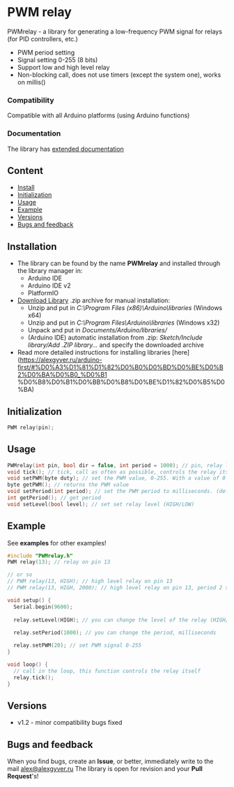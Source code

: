 # PWM relay
PWMrelay - a library for generating a low-frequency PWM signal for relays (for PID controllers, etc.)
- PWM period setting
- Signal setting 0-255 (8 bits)
- Support low and high level relay
- Non-blocking call, does not use timers (except the system one), works on millis()

### Compatibility
Compatible with all Arduino platforms (using Arduino functions)

### Documentation
The library has [extended documentation](https://alexgyver.ru/PWMrelay/)

## Content
- [Install](#install)
- [Initialization](#init)
- [Usage](#usage)
- [Example](#example)
- [Versions](#versions)
- [Bugs and feedback](#feedback)

<a id="install"></a>
## Installation
- The library can be found by the name **PWMrelay** and installed through the library manager in:
    - Arduino IDE
    - Arduino IDE v2
    - PlatformIO
- [Download Library](https://github.com/GyverLibs/PWMrelay/archive/refs/heads/main.zip) .zip archive for manual installation:
    - Unzip and put in *C:\Program Files (x86)\Arduino\libraries* (Windows x64)
    - Unzip and put in *C:\Program Files\Arduino\libraries* (Windows x32)
    - Unpack and put in *Documents/Arduino/libraries/*
    - (Arduino IDE) automatic installation from .zip: *Sketch/Include library/Add .ZIP library…* and specify the downloaded archive
- Read more detailed instructions for installing libraries [here](https://alexgyver.ru/arduino-first/#%D0%A3%D1%81%D1%82%D0%B0%D0%BD%D0%BE%D0%B2%D0%BA%D0%B0_%D0%B1 %D0%B8%D0%B1%D0%BB%D0%B8%D0%BE%D1%82%D0%B5%D0%BA)

<a id="init"></a>
## Initialization
```cpp
PWM relay(pin);
```

<a id="usage"></a>
## Usage
```cpp
PWMrelay(int pin, bool dir = false, int period = 1000); // pin, relay level HIGH/LOW, period
void tick(); // tick, call as often as possible, controls the relay itself
void setPWM(byte duty); // set the PWM value, 0-255. With a value of 0 and 255, the tick is inactive!
byte getPWM(); // returns the PWM value
void setPeriod(int period); // set the PWM period to milliseconds. (default 1000ms == 1s)
int getPeriod(); // get period
void setLevel(bool level); // set set relay level (HIGH/LOW)
```

<a id="example"></a>
## Example
See **examples** for other examples!
```cpp
#include "PWMrelay.h"
PWM relay(13); // relay on pin 13

// or so
// PWM relay(13, HIGH); // high level relay on pin 13
// PWM relay(13, HIGH, 2000); // high level relay on pin 13, period 2 seconds

void setup() {
  Serial.begin(9600);
  
  relay.setLevel(HIGH); // you can change the level of the relay (HIGH/LOW)
  
  relay.setPeriod(1000); // you can change the period, milliseconds

  relay.setPWM(20); // set PWM signal 0-255
}

void loop() {
  // call in the loop, this function controls the relay itself
  relay.tick();
}
```

<a id="versions"></a>
## Versions
- v1.2 - minor compatibility bugs fixed

<a id="feedback"></a>
## Bugs and feedback
When you find bugs, create an **Issue**, or better, immediately write to the mail [alex@alexgyver.ru](mailto:alex@alexgyver.ru)
The library is open for revision and your **Pull Request**'s!